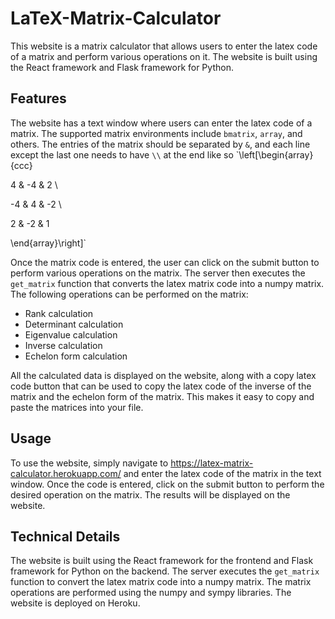 # LaTeX-Matrix-Calculator

This website is a matrix calculator that allows users to enter the latex code of a matrix and perform various operations on it. The website is built using the React framework and Flask framework for Python.

## Features

The website has a text window where users can enter the latex code of a matrix. The supported matrix environments include `bmatrix`, `array`, and others. The entries of the matrix should be separated by `&`, and each line except the last one needs to have `\\` at the end like so
`\left[\begin{array}{ccc}

4 & -4 & 2 \\ 

-4 & 4 & -2 \\

2 & -2 & 1

\end{array}\right]`

Once the matrix code is entered, the user can click on the submit button to perform various operations on the matrix. The server then executes the `get_matrix` function that converts the latex matrix code into a numpy matrix. The following operations can be performed on the matrix:

- Rank calculation
- Determinant calculation
- Eigenvalue calculation
- Inverse calculation
- Echelon form calculation

All the calculated data is displayed on the website, along with a copy latex code button that can be used to copy the latex code of the inverse of the matrix and the echelon form of the matrix. This makes it easy to copy and paste the matrices into your file.

## Usage

To use the website, simply navigate to https://latex-matrix-calculator.herokuapp.com/ and enter the latex code of the matrix in the text window. Once the code is entered, click on the submit button to perform the desired operation on the matrix. The results will be displayed on the website.

## Technical Details

The website is built using the React framework for the frontend and Flask framework for Python on the backend. The server executes the `get_matrix` function to convert the latex matrix code into a numpy matrix. The matrix operations are performed using the numpy and sympy libraries. The website is deployed on Heroku.
